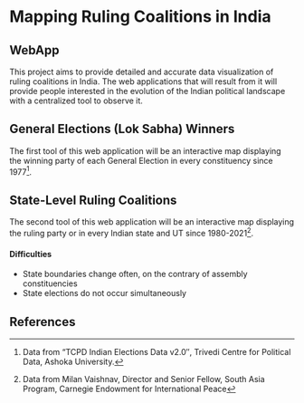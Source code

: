 # Mapping Ruling Coalitions in India

## WebApp
This project aims to provide detailed and accurate data visualization of ruling coalitions in India. The web applications that will result from it will provide people interested in the evolution of the Indian political landscape with a centralized tool to observe it. 

## General Elections (Lok Sabha) Winners 
The first tool of this web application will be an interactive map displaying the winning party of each General Election in every constituency since 1977[^1].

## State-Level Ruling Coalitions
The second tool of this web application will be an interactive map displaying the ruling party or in every Indian state and UT since 1980-2021[^2]. 

#### Difficulties
- State boundaries change often, on the contrary of assembly constituencies
- State elections do not occur simultaneously


## References
[^1]: Data from “TCPD Indian Elections Data v2.0″, Trivedi Centre for Political Data, Ashoka University.
[^2]: Data from Milan Vaishnav, Director and Senior Fellow, South Asia Program, Carnegie Endowment for International Peace

